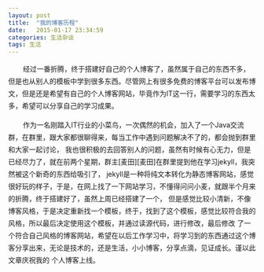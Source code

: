 ```yaml
---
layout: post
title:  "我的博客历程"
date:   2015-01-17 23:34:59
categories: 生活杂谈
tags: 生活
---
```

   <p style="text-indent:30px; line-height:25px">经过一番折腾，终于搭建好自己的个人博客了，虽然属于自己的东西不多，但是也从别人的模板中学到很多东西。尽管网上有很多免费的博客平台可以发布博文，但是还是希望有自己的个人博客网站，毕竟作为IT这一行，需要学习的东西太多，希望可以分享自己的学习成果。</p>
   <p style="text-indent:30px;  line-height:25px">作为一名刚踏入IT行业的小菜鸟，一次偶然的机会，加入了一个Java交流群，在群里，跟大家都很聊得来，每当工作中遇到问题解决不了的，都会抛到群里和大家一起讨论，
 我也很积极的去回答别人的问题，虽然有时候有心无力，但是已经尽力了，就在前两个星期，群主[麦田][麦田]在群里提到他在学习jekyll，我突然被这个新奇的东西给吸引了，
jekyll是一种将纯文本转化为静态博客网站，感觉很好玩的样子，于是，在网上找了一下网站学习，不懂得问问小麦，就跟半个月来的折腾，终于搭建好了，虽然上周已经搭建了一个，
但是感觉比较小清新，不像博客风格，于是决定重新找一个模板，终于，找到了这个模板，感觉比较符合我的风格，所以最后决定使用这个模板，并通过读源代码，进行修改，最后修改
了一个符合自己风格的博客网站，希望在以后工作学习中，将学习到的东西通过这个博客分享出来，无论是技术的，还是生活，小小博客，分享点滴，见证成长。谨以此文章庆祝我的
个人博客上线。</p>


[麦田]:      http://itmyhome.com

